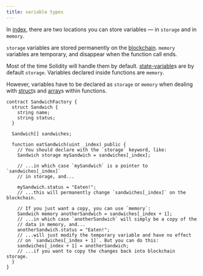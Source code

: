 ```yaml
---
title: variable types
---
```


In [index](/Knowledge/Web3/solidity/index.md), there are two locations you can store variables — in `storage` and in `memory`.

`storage` variables are stored permanently on the [blockchain](/Knowledge/Web3/blockchain.md). `memory` variables are temporary, and disappear when the function call ends.

Most of the time Solidity will handle them by default. [state-variable](/Knowledge/Web3/solidity/state-variable.md)s are by default `storage`. Variables declared inside functions are `memory`.

However, variables have to be declared as `storage` or `memory` when dealing with [struct](/Knowledge/Web3/solidity/struct-packing.md)s and [array](/array)s within functions.

```solidity
contract SandwichFactory {
  struct Sandwich {
    string name;
    string status;
  }

  Sandwich[] sandwiches;

  function eatSandwich(uint _index) public {
    // You should declare with the `storage` keyword, like:
    Sandwich storage mySandwich = sandwiches[_index];

    // ...in which case `mySandwich` is a pointer to `sandwiches[_index]`
    // in storage, and...

    mySandwich.status = "Eaten!";
    // ...this will permanently change `sandwiches[_index]` on the blockchain.

    // If you just want a copy, you can use `memory`:
    Sandwich memory anotherSandwich = sandwiches[_index + 1];
    // ...in which case `anotherSandwich` will simply be a copy of the
    // data in memory, and...
    anotherSandwich.status = "Eaten!";
    // ...will just modify the temporary variable and have no effect
    // on `sandwiches[_index + 1]`. But you can do this:
    sandwiches[_index + 1] = anotherSandwich;
    // ...if you want to copy the changes back into blockchain storage.
  }
}
```
